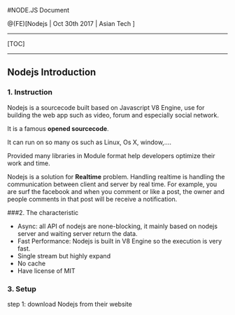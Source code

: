 #NODE.JS Document

@(FE)[Nodejs | Oct 30th 2017 | Asian Tech ]

----------

[TOC]

-------------

## Nodejs Introduction
### 1. Instruction

Nodejs is a sourcecode built based on Javascript V8 Engine, use for building the web app such as video, forum and especially social network.

It is a famous **opened sourcecode**.

It can run on so many os such as Linux, Os X, window,….

Provided many libraries in Module format help developers optimize their work and time.

Nodejs is a solution for **Realtime** problem. Handling realtime is handling the communication between client and server by real time. For example, you are surf the facebook and when you comment or like a post, the owner and people comments in that post will be receive a notification. 

###2. The characteristic

- Async: all API of nodejs are none-blocking, it mainly based on nodejs server and waiting server return the data.
- Fast Performance: Nodejs is built in V8 Engine so the execution is very fast.
- Single stream but highly expand
- No cache
- Have license of MIT

### 3. Setup

step 1: download Nodejs from their website
